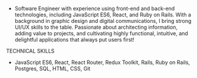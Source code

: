 - Software Engineer with experience using front-end and back-end technologies, including JavaScript ES6, React, and Ruby on Rails. With a background in graphic design and digital communications, I bring strong UI/UX skills to the table. Passionate about architecting information, adding value to projects, and cultivating highly functional, intuitive, and delightful applications that always put users first!


TECHNICAL SKILLS
- JavaScript ES6, React, React Router, Redux Toolkit, Rails, Ruby on Rails, Postgres, SQL, HTML, CSS, Git

  

<!---
evareitzel/evareitzel is a ✨ special ✨ repository because its `README.md` (this file) appears on your GitHub profile.
You can click the Preview link to take a look at your changes.

- 💞️ I’m looking to collaborate on ...

//
- 👋 Hi, I’m @evareitzel
- 👀 I’m a Software Engineer.
- 🌱 I graduated from Flatiron School's Software Engineering program.
- 📫 How to reach me 
     LinkedIn: evareitzel

--->
